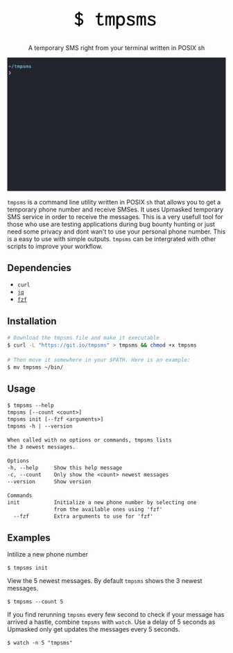 <h1 align="center">
  <img src="images/logo.png">
</h1>

<p align="center">A temporary SMS right from your terminal written in POSIX sh</p>
<p align="center">
<img src="images/demo.gif"> 
</p>

`tmpsms` is a command line utility written in POSIX `sh` that allows you to get a
temporary phone number and receive SMSes. It uses Upmasked temporary SMS service in order to receive the messages. This is a very usefull
tool for those who use are testing applications during bug bounty hunting or just need some privacy and dont wan't to use your personal phone number.
This is a easy to use with simple outputs. `tmpsms` can be intergrated with other scripts to improve your workflow.

## Dependencies
- `curl`
- [`jq`](https://github.com/stedolan/jq)
- [`fzf`](https://github.com/junegunn/fzf)

## Installation
```bash
# Download the tmpsms file and make it executable
$ curl -L "https://git.io/tmpsms" > tmpsms && chmod +x tmpsms

# Then move it somewhere in your $PATH. Here is an example:
$ mv tmpsms ~/bin/
```

## Usage
```console
$ tmpsms --help
tmpsms [--count <count>]
tmpsms init [--fzf <arguments>]
tmpsms -h | --version

When called with no options or commands, tmpsms lists
the 3 newest messages.

Options
-h, --help     Show this help message
-c, --count    Only show the <count> newest messages
--version      Show version

Commands
init           Initialize a new phone number by selecting one
               from the available ones using 'fzf'
  --fzf        Extra arguments to use for 'fzf'
```

## Examples
Intilize a new phone number
```console
$ tmpsms init
```

View the 5 newest messages. By default `tmpsms` shows the 3 newest messages.
```console
$ tmpsms --count 5
```

If you find rerunning `tmpsms` every few second to check if your message has arrived a hastle, combine `tmpsms` with `watch`. Use a delay of 5 seconds as Upmasked only get updates the messages every 5 seconds.
```console
$ watch -n 5 "tmpsms"
```
